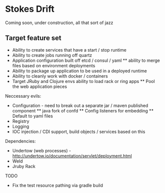 
# Stokes Drift #

Coming soon, under construction, all that sort of jazz


## Target feature set ##

* Ability to create services that have a start / stop runtime
* Ability to create jobs running off quartz
* Application configuration built off etcd / consul / yaml
** ability to merge files based on environment deployments
* Ability to package up application to be used in a deployed runtime
* Ability to cleanly work with docker / containers
* Target JRuby and Clojure envs ability to load rack or ring apps
** Pool the web application pieces


Neccessary evils:
* Configuration - need to break out a separate jar / maven published component
** java fork of confd
** Config listeners for embedding
** Default to yaml files
* Registry
* Logging
* IOC injection / CDI support, build objects / services based on this



Dependencies:
* Undertow (web processes) - http://undertow.io/documentation/servlet/deployment.html
* Weld
* Jruby Rack

TODO
* Fix the test resource pathing via gradle build
